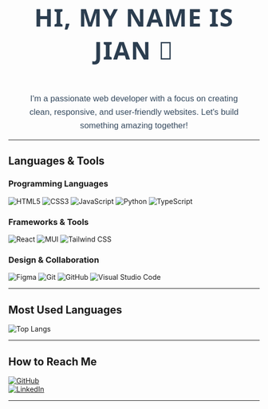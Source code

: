 <h1 align="center" style="font-family: 'Segoe UI', Tahoma, Geneva, Verdana, sans-serif; font-size: 3.5em; color: #2C3E50; letter-spacing: 1.5px; text-transform: uppercase; font-weight: bold; padding: 20px 0;">Hi, my name is Jian 🚀</h1>
<p align="center" style="font-family: 'Arial', sans-serif; font-size: 1.2em; color: #34495E; line-height: 1.6; max-width: 800px; margin: 0 auto; padding: 0 20px;">
  I'm a passionate web developer with a focus on creating clean, responsive, and user-friendly websites. Let's build something amazing together! 
</p>

---

## Languages & Tools

### Programming Languages
![HTML5](https://img.shields.io/badge/-HTML5-E34F26?style=flat-square&logo=html5&logoColor=white)
![CSS3](https://img.shields.io/badge/-CSS3-1572B6?style=flat-square&logo=css3)
![JavaScript](https://img.shields.io/badge/-JavaScript-F7DF1E?style=flat-square&logo=javascript&logoColor=black)
![Python](https://img.shields.io/badge/-Python-3776AB?style=flat-square&logo=python&logoColor=white)
![TypeScript](https://img.shields.io/badge/-TypeScript-3178C6?style=flat-square&logo=typescript&logoColor=white)

### Frameworks & Tools
![React](https://img.shields.io/badge/-React-61DAFB?style=flat-square&logo=react&logoColor=black)
![MUI](https://img.shields.io/badge/-MUI-007FFF?style=flat-square&logo=mui&logoColor=white)
![Tailwind CSS](https://img.shields.io/badge/-TailwindCSS-38B2AC?style=flat-square&logo=tailwind-css&logoColor=white)

### Design & Collaboration
![Figma](https://img.shields.io/badge/-Figma-F24E1E?style=flat-square&logo=figma&logoColor=white)
![Git](https://img.shields.io/badge/-Git-F05032?style=flat-square&logo=git&logoColor=white)
![GitHub](https://img.shields.io/badge/-GitHub-181717?style=flat-square&logo=github&logoColor=white)
![Visual Studio Code](https://img.shields.io/badge/-VS_Code-007ACC?style=flat-square&logo=visualstudiocode&logoColor=white)

---

## Most Used Languages

![Top Langs](https://github-readme-stats.vercel.app/api/top-langs/?username=nova-jian&layout=compact&theme=radical)

---

## How to Reach Me

[![GitHub](https://img.shields.io/badge/GitHub-Profile-181717?style=flat-square&logo=github)](https://github.com/nova-jian)  
[![LinkedIn](https://img.shields.io/badge/LinkedIn-Profile-blue?style=flat-square&logo=linkedin)](https://linkedin.com/in/jianbetancourt)

---
